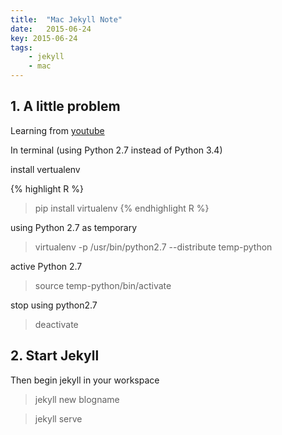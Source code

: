 ```yaml
---
title:  "Mac Jekyll Note"
date:   2015-06-24
key: 2015-06-24
tags:
    - jekyll
    - mac
---
```


## 1. A little problem

Learning from [youtube](https://www.youtube.com/watch?v=iWowJBRMtpc)

In terminal (using Python 2.7 instead of Python 3.4)

install vertualenv

{% highlight R %}
> pip install virtualenv
{% endhighlight R %}

using Python 2.7 as temporary

> virtualenv -p /usr/bin/python2.7 --distribute temp-python

active Python 2.7

> source temp-python/bin/activate

stop using python2.7

> deactivate

## 2. Start Jekyll

Then begin jekyll in your workspace

> jekyll new blogname

> jekyll serve


